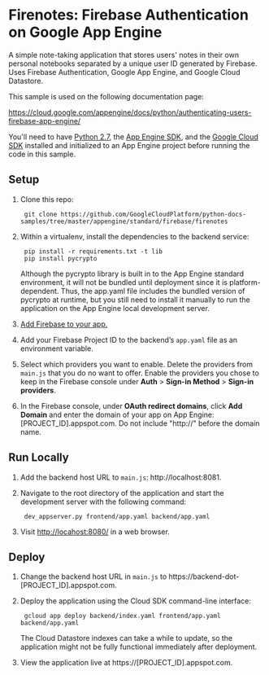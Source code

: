 # Firenotes: Firebase Authentication on Google App Engine

A simple note-taking application that stores users' notes in their own personal
notebooks separated by a unique user ID generated by Firebase. Uses Firebase
Authentication, Google App Engine, and Google Cloud Datastore.

This sample is used on the following documentation page:

<https://cloud.google.com/appengine/docs/python/authenticating-users-firebase-app-engine/>

You'll need to have [Python 2.7](https://www.python.org/), the
[App Engine SDK](https://cloud.google.com/appengine/downloads#Google_App_Engine_SDK_for_Python),
and the [Google Cloud SDK](https://cloud.google.com/sdk/?hl=en)
installed and initialized to an App Engine project before running the code in
this sample.

## Setup

1. Clone this repo:

        git clone https://github.com/GoogleCloudPlatform/python-docs-samples/tree/master/appengine/standard/firebase/firenotes

1. Within a virtualenv, install the dependencies to the backend service:

        pip install -r requirements.txt -t lib
        pip install pycrypto

    Although the pycrypto library is built in to the App Engine standard
    environment, it will not be bundled until deployment since it is 
    platform-dependent. Thus, the app.yaml file includes the bundled version of
    pycrypto at runtime, but you still need to install it manually to run the 
    application on the App Engine local development server.

1. [Add Firebase to your app.](https://firebase.google.com/docs/web/setup#add_firebase_to_your_app)
1. Add your Firebase Project ID to the backend’s `app.yaml` file as an
environment variable.
1. Select which providers you want to enable. Delete the providers from
`main.js` that you do no want to offer. Enable the providers you chose to keep
in the Firebase console under **Auth** > **Sign-in Method** >
**Sign-in providers**.
1. In the Firebase console, under **OAuth redirect domains**, click
**Add Domain** and enter the domain of your app on App Engine:
[PROJECT_ID].appspot.com. Do not include "http://" before the domain name.

## Run Locally
1. Add the backend host URL to `main.js`: http://localhost:8081.
1. Navigate to the root directory of the application and start the development
server with the following command:

        dev_appserver.py frontend/app.yaml backend/app.yaml

1. Visit <http://locahost:8080/> in a web browser.

## Deploy
1. Change the backend host URL in `main.js` to
https://backend-dot-[PROJECT_ID].appspot.com.
1. Deploy the application using the Cloud SDK command-line interface:

        gcloud app deploy backend/index.yaml frontend/app.yaml backend/app.yaml

    The Cloud Datastore indexes can take a while to update, so the application
    might not be fully functional immediately after deployment.

1. View the application live at https://[PROJECT_ID].appspot.com.
